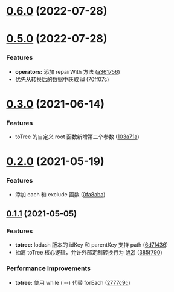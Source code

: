 # [0.6.0](https://github.com/zhengxs2018/js.tree/compare/v0.5.0...v0.6.0) (2022-07-28)



# [0.5.0](https://github.com/zhengxs2018/js.tree/compare/v0.3.0...v0.5.0) (2022-07-28)


### Features

* **operators:** 添加 repairWith 方法 ([a361756](https://github.com/zhengxs2018/js.tree/commit/a361756b8309e819951f7c6447728cb61b574ff8))
* 优先从转换后的数据中获取 id ([70ff07c](https://github.com/zhengxs2018/js.tree/commit/70ff07cfffbe739b7fda2cd7b6bdd9efc4efc69f))



# [0.3.0](https://github.com/zhengxs2018/js.tree/compare/v0.2.0...v0.3.0) (2021-06-14)


### Features

* toTree 的自定义 root 函数新增第二个参数 ([103a71a](https://github.com/zhengxs2018/js.tree/commit/103a71a6163f2fe2470fd138b3058f480b371f5b))



# [0.2.0](https://github.com/zhengxs2018/js.tree/compare/v0.1.1...v0.2.0) (2021-05-19)


### Features

* 添加 each 和 exclude 函数 ([0fa8aba](https://github.com/zhengxs2018/js.tree/commit/0fa8aba25e5d12f82f30932c6e45ad13e21c7e6c))



## [0.1.1](https://github.com/zhengxs2018/js.tree/compare/2777c9ca15b86195da891582ee40ecb72522d550...v0.1.1) (2021-05-05)


### Features

* **totree:** lodash 版本的 idKey 和 parentKey 支持 path ([6d7f436](https://github.com/zhengxs2018/js.tree/commit/6d7f43679db3fc0b7194f850776db084af7706f8))
* 抽离 toTree 核心逻辑，允许外部定制转换行为 ([#2](https://github.com/zhengxs2018/js.tree/issues/2)) ([385f790](https://github.com/zhengxs2018/js.tree/commit/385f7900f287a15c78dc8d3189ed8ae1b2a53bfc))


### Performance Improvements

* **totree:** 使用 while (i--)  代替 forEach ([2777c9c](https://github.com/zhengxs2018/js.tree/commit/2777c9ca15b86195da891582ee40ecb72522d550))



